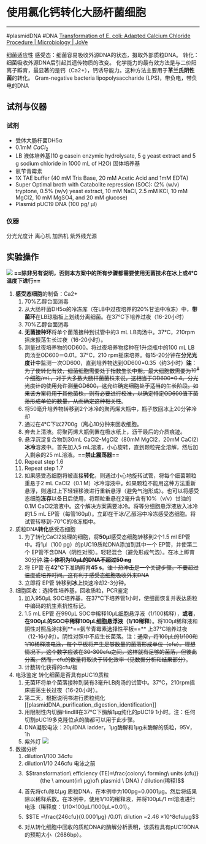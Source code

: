 # 使用氯化钙转化大肠杆菌细胞
---
#plasmidDNA #DNA 
[Transformation of E. coli: Adapted Calcium Chloride Procedure | Microbiology | JoVe](https://app.jove.com/cn/v/10515/transformation-of-e-coli-cells-using-an-adapted-calcium-chloride-procedure?language=cn)


细菌适应性
感受态：细菌容易吸收外源DNA的状态，摄取外部质粒DNA。
转化：细菌吸收外源DNA后引起其遗传物质的改变。
化学能力的最有效方法是与二价阳离子孵育，最显著的是钙（Ca2+），钙诱导能力。这种方法主要用于**革兰氏阴性菌**的转化。
Gram-negative bacteria   lipopolysaccharide (LPS)，带负电，带负电的DNA

## 试剂与仪器
### 试剂
- 受体大肠杆菌DH5α
- 0.1mM $CaCl_2$
- LB 液体培养基(10 g casein enzymic hydrolysate, 5 g yeast extract and 5 g sodium chloride in 1000 mL of H2O) 固体培养基
- 氨苄青霉素
- 1X TAE buffer (40 mM Tris Base, 20 mM Acetic Acid and 1mM EDTA)
- Super Optimal broth with Catabolite repression (SOC): (2% (w/v) tryptone, 0.5% (w/v) yeast extract, 10 mM NaCl, 2.5 mM KCl, 10 mM MgCl2, 10 mM MgSO4, and 20 mM glucose)
- Plasmid pUC19 DNA (100 pg/ µl)
### 仪器
分光光度计
离心机
加热机
紫外线光源

## 实验操作
![](attachments/transformation.bmp)
**==除非另有说明，否则本方案中的所有步骤都需要使用无菌技术在冰上或4°C温度下进行==**
1. **感受态细胞**的制备：Ca2+
	1. 70%乙醇台面消毒
	2. 从大肠杆菌DH5α的冷冻库（在LB中过夜培养的20%甘油中冷冻）中，**带菌环**在LB琼脂板上划线分离细菌。在37°C下培养过夜（16-20小时）
	3. 70%乙醇台面消毒
	4. **无菌接种环**将单个菌落接种到试管中的3 mL LB肉汤中。37°C，210rpm摇床振荡生长过夜（16-20小时）。
	5. 测量过夜培养物的OD600。将过夜培养物接种在1升烧瓶中的100 mL LB肉汤至OD600＝0.01。37°C，210 rpm摇床培养。每15-20分钟在**分光光度计**中监测一次OD600，直到培养物达到OD600=0.35（约3小时）~~**注**~~：~~为了使转化有效，细菌细胞需要处于指数生长中期。最大细胞数需要为$10^8$个细胞/mL，对于大多数大肠杆菌菌株来说，这相当于OD600=0.4。分光光度计的使用允许测量OD600，这允许确定细胞处于适当的生长阶段。如果该方案将用于其他菌株，则有必要进行校准，以确定特定OD600值下菌落形成单位的数量，从而确定这种相关性~~。
	7. 将50毫升培养物转移到2个冰冷的聚丙烯大瓶中，瓶子放回冰上20分钟冷却
	8. 通过在4°C下以2700g（离心10分钟来回收细胞。
	9. 弃去上清液。将聚丙烯大瓶倒置在吸水纸上，沥干最后的介质痕迹。
	10. 悬浮沉淀复合物到30mL CaCl2-MgCl2（80mM MgCl2，20mM CaCl2）**冰冷**溶液中。首先加入5 mL溶液，小心旋转，直到颗粒完全溶解，然后加入剩余的25 mL溶液。**==禁止震荡器==**
	11.  Repeat step 1.6
	12.  Repeat step 1.7
	13. 如果感受态细胞将被直接**转化**，则通过小心地旋转试管，将每个细菌颗粒重悬于2 mL CaCl2（0.1 M）冰冷溶液中。如果颗粒不能用这种方法重新悬浮，则通过上下轻轻移液进行重新悬浮（避免气泡形成）。也可以将感受态细胞**冻存**以备日后使用，将颗粒重悬在2毫升含有10%（v/v）甘油的0.1M CaCl2溶液中。这个解决方案需要冰冷。将等分细胞悬浮液放入冰冷的1.5 mL EP管（每管160µl）。立即在干冰/乙醇浴中冷冻感受态细胞。将试管转移到-70°C的冷冻柜中。
2. 质粒DNA**转化**感受态细胞 
	1. 为了转化CaCl2处理的细胞，将**50µl**感受态细胞转移到2个1.5 ml EP管中。将1µl（100 pg）的pUC19质粒DNA添加到其中一个 EP管，并使第二个 EP管不含DNA（阴性对照）。轻轻混合（避免形成气泡）。在冰上孵育30分钟.~~**注：体积为10µL的DNA不超过50 ng**~~
	2. 将 EP管 在**42°C**下准确孵育**45 s**。~~注：热冲击是一个关键步骤。不要超过温度或培养时间。这有利于感受态细胞吸收外来DNA~~
	3. 立即将 EP管 转移到**冰上**快速冷却2-3分钟。
3. 细胞回收：选择性培养基，回收质粒，PCR鉴定
	1. 加入950µL SOC培养基，在37°C下培养管1小时，使细菌恢复并表达质粒中编码的抗生素抗性标记。
	2. 1.5 mL EP管 在990µL SOC中稀释10µL细胞悬浮液（1/100稀释），**或者**，**在900µL的SOC中稀释100µL细胞悬浮液（1/10稀释**）。将100µl稀释液和阴性对照品涂抹到**==氨苄青霉素选择性平板==** 上37°C培养过夜（12-16小时）。阴性对照中不应生长菌落。注：~~通常，将100µL的1/100和1/10稀释液电泳，每个平板将产生足够数量的菌落形成单位（cfu）。理想情况下，这个数字应该在30-300cfu之间，这样就有足够的菌落，但彼此分离。然而，cfu的数量将取决于转化效率（见数据分析和结果部分）~~。
	3. 计数转化获得的cfu/板
4. 电泳鉴定 转化细菌是否具有pUC19质粒
	1. 无菌环将单个菌落接种到装有3毫升LB肉汤的试管中。37°C，210rpm摇床振荡生长过夜（16-20小时）。
	2. 第二天，根据说明书进行质粒纯化[[plasmidDNA_purification_digestion_identification]]
	3. 用限制性内切酶HindIII在37°C下酶解1µg纯化的pUC19  1小时。注：任何切割pUC19多克隆位点的酶都可以用于此步骤。
	4. DNA凝胶电泳：20μlDNA ladder，1μg酶解和1μg未酶解的质粒，95V，1h
	5. 紫外灯
	![](attachments/plasmidDNAPAGE.bmp)
5. 数据分析
	1. dilution1/100  34cfu
	2. dilution1/10 246cfu 电泳之前
	3. $$transformation\ efficiency (TE)=\frac{colony\ forming\  units (cfu)}{the \ amount(in\  μg)of\  plasmid \ DNA} / dilution(稀释)$$
	4. 首先将cfu除以µg 质粒DNA，在本例中为100pg=0.0001µg。然后将结果除以稀释系数。在本例中，使用1/10的稀释液，并将100µL/1 ml溶液进行电泳（稀释度：1/10×100µL/1000µL=0.01）。
	5. $$TE =\frac{246cfu}{0.0001μg} /0.01\ dilution =2.46 ×10^8cfu/μg$$
	6. 对从转化细胞中回收的质粒DNA的酶解分析表明，该质粒具有pUC19DNA的预期大小（2686bp）。
